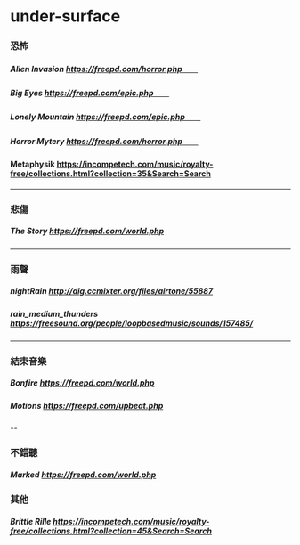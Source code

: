 # under-surface


### 恐怖
##### Alien Invasion        https://freepd.com/horror.php　　
##### Big Eyes              https://freepd.com/epic.php　　
##### Lonely Mountain       https://freepd.com/epic.php　　
##### Horror Mytery         https://freepd.com/horror.php　　
####  Metaphysik            https://incompetech.com/music/royalty-free/collections.html?collection=35&Search=Search
---
### 悲傷
##### The Story             https://freepd.com/world.php
----
### 雨聲
##### nightRain             http://dig.ccmixter.org/files/airtone/55887
##### rain_medium_thunders  https://freesound.org/people/loopbasedmusic/sounds/157485/
----
### 結束音樂
##### Bonfire               https://freepd.com/world.php
##### Motions               https://freepd.com/upbeat.php
--
### 不錯聽
##### Marked                https://freepd.com/world.php

### 其他
##### Brittle Rille         https://incompetech.com/music/royalty-free/collections.html?collection=45&Search=Search
